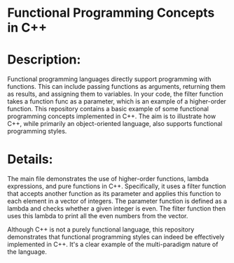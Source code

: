 # Functional Programming Concepts in C++

# Description:
Functional programming languages directly support programming with functions. This can include passing functions as arguments, returning them as results, and assigning them to variables. In your code, the filter function takes a function func as a parameter, which is an example of a higher-order function.
This repository contains a basic example of some functional programming concepts implemented in C++. The aim is to illustrate how C++, while primarily an object-oriented language, also supports functional programming styles.

# Details:
The main file demonstrates the use of higher-order functions, lambda expressions, and pure functions in C++. Specifically, it uses a filter function that accepts another function as its parameter and applies this function to each element in a vector of integers. The parameter function is defined as a lambda and checks whether a given integer is even. The filter function then uses this lambda to print all the even numbers from the vector.

Although C++ is not a purely functional language, this repository demonstrates that functional programming styles can indeed be effectively implemented in C++. It's a clear example of the multi-paradigm nature of the language.

